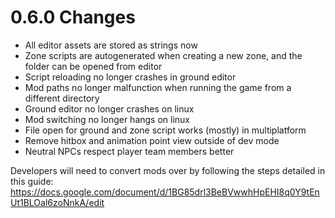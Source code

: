 # 0.6.0 Changes #

* All editor assets are stored as strings now
* Zone scripts are autogenerated when creating a new zone, and the folder can be opened from editor
* Script reloading no longer crashes in ground editor
* Mod paths no longer malfunction when running the game from a different directory
* Ground editor no longer crashes on linux
* Mod switching no longer hangs on linux
* File open for ground and zone script works (mostly) in multiplatform
* Remove hitbox and animation point view outside of dev mode
* Neutral NPCs respect player team members better

Developers will need to convert mods over by following the steps detailed in this guide:
https://docs.google.com/document/d/1BG85drl3BeBVwwhHpEHI8q0Y9tEnUt1BLOal6zoNnkA/edit